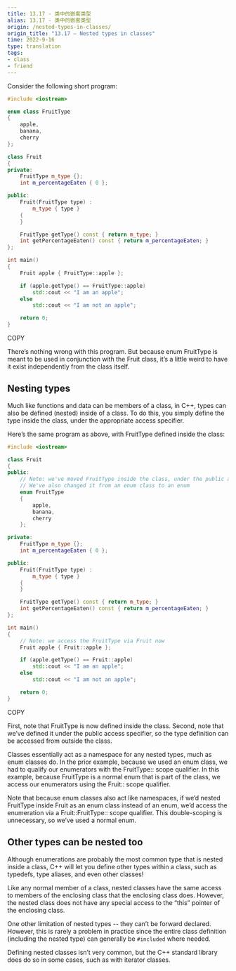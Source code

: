```yaml
---
title: 13.17 - 类中的嵌套类型
alias: 13.17 - 类中的嵌套类型
origin: /nested-types-in-classes/
origin_title: "13.17 — Nested types in classes"
time: 2022-9-16
type: translation
tags:
- class
- friend
---
```



Consider the following short program:

```cpp
#include <iostream>

enum class FruitType
{
	apple,
	banana,
	cherry
};

class Fruit
{
private:
	FruitType m_type {};
	int m_percentageEaten { 0 };

public:
	Fruit(FruitType type) :
		m_type { type }
	{
	}

	FruitType getType() const { return m_type; }
	int getPercentageEaten() const { return m_percentageEaten; }
};

int main()
{
	Fruit apple { FruitType::apple };

	if (apple.getType() == FruitType::apple)
		std::cout << "I am an apple";
	else
		std::cout << "I am not an apple";

	return 0;
}
```

COPY

There’s nothing wrong with this program. But because enum FruitType is meant to be used in conjunction with the Fruit class, it’s a little weird to have it exist independently from the class itself.

## Nesting types

Much like functions and data can be members of a class, in C++, types can also be defined (nested) inside of a class. To do this, you simply define the type inside the class, under the appropriate access specifier.

Here’s the same program as above, with FruitType defined inside the class:

```cpp
#include <iostream>

class Fruit
{
public:
	// Note: we've moved FruitType inside the class, under the public access specifier
	// We've also changed it from an enum class to an enum
	enum FruitType
	{
		apple,
		banana,
		cherry
	};

private:
	FruitType m_type {};
	int m_percentageEaten { 0 };

public:
	Fruit(FruitType type) :
		m_type { type }
	{
	}

	FruitType getType() const { return m_type; }
	int getPercentageEaten() const { return m_percentageEaten; }
};

int main()
{
	// Note: we access the FruitType via Fruit now
	Fruit apple { Fruit::apple };

	if (apple.getType() == Fruit::apple)
		std::cout << "I am an apple";
	else
		std::cout << "I am not an apple";

	return 0;
}
```

COPY

First, note that FruitType is now defined inside the class. Second, note that we’ve defined it under the public access specifier, so the type definition can be accessed from outside the class.

Classes essentially act as a namespace for any nested types, much as enum classes do. In the prior example, because we used an enum class, we had to qualify our enumerators with the FruitType:: scope qualifier. In this example, because FruitType is a normal enum that is part of the class, we access our enumerators using the Fruit:: scope qualifier.

Note that because enum classes also act like namespaces, if we’d nested FruitType inside Fruit as an enum class instead of an enum, we’d access the enumeration via a Fruit::FruitType:: scope qualifier. This double-scoping is unnecessary, so we’ve used a normal enum.

## Other types can be nested too

Although enumerations are probably the most common type that is nested inside a class, C++ will let you define other types within a class, such as typedefs, type aliases, and even other classes!

Like any normal member of a class, nested classes have the same access to members of the enclosing class that the enclosing class does. However, the nested class does not have any special access to the “this” pointer of the enclosing class.

One other limitation of nested types -- they can’t be forward declared. However, this is rarely a problem in practice since the entire class definition (including the nested type) can generally be `#included` where needed.

Defining nested classes isn’t very common, but the C++ standard library does do so in some cases, such as with iterator classes.